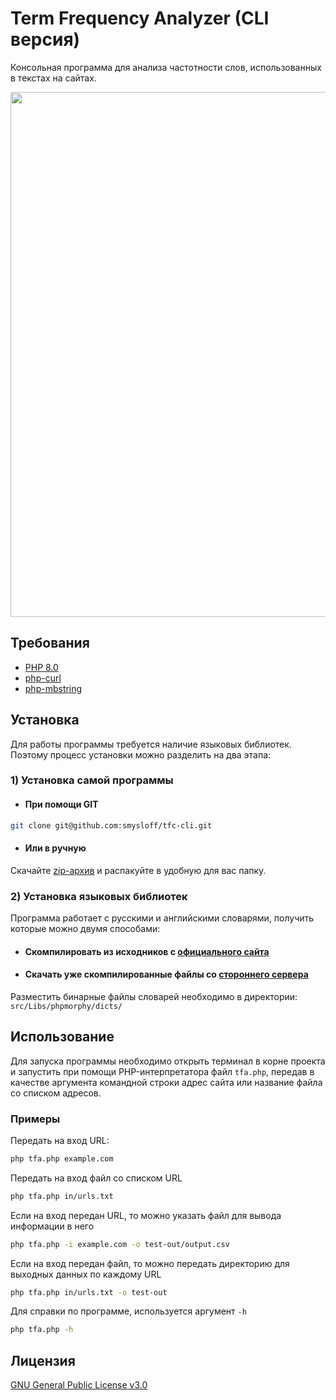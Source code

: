 # Term Frequency Analyzer (CLI версия)
Консольная программа для анализа частотности слов, использованных в текстах на сайтах.
<p align="center"><img src="https://raw.githubusercontent.com/smysloff/tfa-cli/master/files/readme.png" width="840"></p>

## Требования
- [PHP 8.0](https://www.php.net/downloads)
- [php-curl](https://www.php.net/manual/en/curl.installation.php)
- [php-mbstring](https://www.php.net/manual/en/mbstring.installation.php)


## Установка
Для работы программы требуется наличие языковых библиотек. Поэтому процесс установки можно разделить на два этапа:

### 1) Установка самой программы
- #### При помощи GIT
```bash
git clone git@github.com:smysloff/tfc-cli.git
```
- #### Или в ручную
Скачайте [zip-архив](https://github.com/smysloff/tfc-cli/archive/refs/heads/master.zip) и распакуйте в удобную для вас папку.

### 2) Установка языковых библиотек
Программа работает с русскими и английскими словарями, получить которые можно двумя способами:
- #### Скомпилировать из исходников с [официального сайта](https://github.com/sokirko74/aot)
- #### Скачать уже скомпилированные файлы со [стороннего сервера](https://disk.yandex.ru/d/gZBIUQyhNjYrag)
Разместить бинарные файлы словарей необходимо в директории: ```src/Libs/phpmorphy/dicts/```


## Использование
Для запуска программы необходимо открыть терминал в корне проекта и запустить при помощи PHP-интерпретатора файл ```tfa.php```,
передав в качестве аргумента командной строки адрес сайта или название файла со списком адресов. 

### Примеры

Передать на вход URL:
```bash
php tfa.php example.com
```

Передать на вход файл со списком URL
```bash
php tfa.php in/urls.txt
```

Если на вход передан URL, то можно указать файл для вывода информации в него
```bash
php tfa.php -i example.com -o test-out/output.csv
```

Если на вход передан файл, то можно передать директорию для выходных данных по каждому URL
```bash
php tfa.php in/urls.txt -o test-out
```

Для справки по программе, используется аргумент `-h`
```bash
php tfa.php -h
```

## Лицензия
[GNU General Public License v3.0](https://github.com/smysloff/tfc-cli/blob/master/LICENSE)
